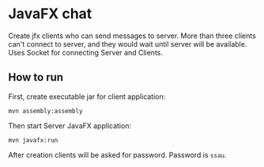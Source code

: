# JavaFX chat
Create jfx clients who can send messages to server.
More than three clients can't connect to server, and they would wait until server will be available.
Uses Socket for connecting Server and Clients.
## How to run
First, create executable jar for client application:
```
mvn assembly:assembly
```
Then start Server JavaFX application:
```
mvn javafx:run
```
After creation clients will be asked for password. Password is ```ssau```.